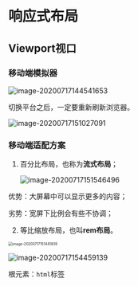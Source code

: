 # 响应式布局

## Viewport视口

### 移动端模拟器

![image-20200717144541653](C:\Users\76110\AppData\Roaming\Typora\typora-user-images\image-20200717144541653.png)

切换平台之后，一定要重新刷新浏览器。

![image-20200717151027091](C:\Users\76110\AppData\Roaming\Typora\typora-user-images\image-20200717151027091.png)

### 移动端适配方案

1. 百分比布局，也称为**流式布局**；

   ![image-20200717151546496](C:\Users\76110\AppData\Roaming\Typora\typora-user-images\image-20200717151546496.png)

优势：大屏幕中可以显示更多的内容；

劣势：宽屏下比例会有些不协调；

2. 等比缩放布局，也叫**rem布局**。

<img src="C:\Users\76110\AppData\Roaming\Typora\typora-user-images\image-20200717151441839.png" alt="image-20200717151441839" style="zoom:50%;" />

![image-20200717154459139](C:\Users\76110\AppData\Roaming\Typora\typora-user-images\image-20200717154459139.png)

根元素：`html`标签

